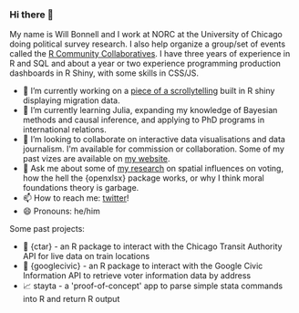 ### Hi there 👋

My name is Will Bonnell and I work at NORC at the University of Chicago doing political survey research. I also help organize a group/set of events called the [R Community Collaboratives](https://chircollab.github.io/). I have three years of experience in R and SQL and about a year or two experience programming production dashboards in R Shiny, with some skills in CSS/JS. 


- 🔭 I’m currently working on a [piece of a scrollytelling](https://willdebras.shinyapps.io/migration_2018/) built in R shiny displaying migration data.
- 🌱 I’m currently learning Julia, expanding my knowledge of Bayesian methods and causal inference, and applying to PhD programs in international relations.
- 👯 I’m looking to collaborate on interactive data visualisations and data journalism. I'm available for commission or collaboration. Some of my past vizes are available on [my website](https://willdebras.github.io/viz/).
- 💬 Ask me about some of [my research](https://willdebras.github.io/cv/) on spatial influences on voting, how the hell the {openxlsx} package works, or why I think moral foundations theory is garbage.
- 📫 How to reach me: [twitter](twitter.com/_willdebras)!
- 😄 Pronouns: he/him

Some past projects:

- 🚆 {ctar} - an R package to interact with the Chicago Transit Authority API for live data on train locations
- 📜 {googlecivic} - an R package to interact with the Google Civic Information API to retrieve voter information data by address
- 📈 stayta - a 'proof-of-concept' app to parse simple stata commands into R and return R output
